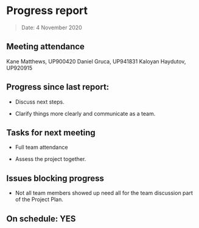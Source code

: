 <!-- File name must be Year-Month-Date.md
e.g. 2020-10-12.md -->

<!--One report per week Minimum!-->
# Progress report

> Date: 4 November 2020

<!--Names of those who attended the meeting, CSV-->
## Meeting attendance

Kane Matthews, UP900420
Daniel Gruca, UP941831
Kaloyan Haydutov, UP920915


## Progress since last report:
<!--What have you done ?-->
<!--Single line bullet point-->
* Discuss next steps.

* Clarify things more clearly and communicate as a team.

## Tasks for next meeting

<!--What will you do before the next?-->
<!--Single line bullet point-->

* Full team attendance 

* Assess the project together.



## Issues blocking progress

* Not all team members showed up need all for the team discussion part of the Project Plan.

<!--Pick one-->
<!--## On schedule: YES-->
<!--## On schedule: NO-->

## On schedule: YES